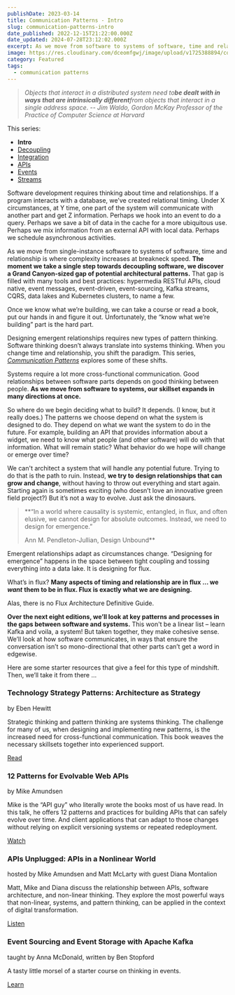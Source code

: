 ```yaml
---
publishDate: 2023-03-14
title: Communication Patterns - Intro
slug: communication-patterns-intro
date_published: 2022-12-15T21:22:00.000Z
date_updated: 2024-07-28T23:12:02.000Z
excerpt: As we move from software to systems of software, time and relationship is where complexity increases at breakneck speed.
image: https://res.cloudinary.com/dceomfgwj/image/upload/v1725388894/comm-patterns_yc4ihw.jpg
category: Featured
tags:
  - communication patterns
---
```

> *Objects that interact in a distributed system need to**be dealt with in ways that are intrinsically different**from objects that interact in a single address space*.
> *-- Jim Waldo, Gordon McKay Professor of the Practice of Computer Science at Harvard*

This series:
- **Intro**
- [Decoupling](/communication-patterns-decoupling)
- [Integration](communication-patterns-integration)
- [APIs](/communication-patterns-apis)
- [Events](/communication-patterns-events)
- [Streams](/communication-patterns-streams)

Software development requires thinking about time and relationships. If a program interacts with a database, we’ve created relational timing. Under X circumstances, at Y time, one part of the system will communicate with another part and get Z information. Perhaps we hook into an event to do a query. Perhaps we save a bit of data in the cache for a more ubiquitous use. Perhaps we mix information from an external API with local data. Perhaps we schedule asynchronous activities.

As we move from single-instance software to systems of software, time and relationship is where complexity increases at breakneck speed. **The moment we take a single step towards decoupling software, we discover a Grand Canyon-sized gap of potential architectural patterns.** That gap is filled with many tools and best practices: hypermedia RESTful APIs, cloud native, event messages, event-driven, event-sourcing, Kafka streams, CQRS, data lakes and Kubernetes clusters, to name a few.

Once we know what we’re building, we can take a course or read a book, put our hands in and figure it out. Unfortunately, the “know what we’re building” part is the hard part.

Designing emergent relationships requires new types of pattern thinking. Software thinking doesn’t always translate into systems thinking. When you change time and relationship, you shift the paradigm. This series, *[Communication Patterns](/topics/communication-patterns)* explores some of these shifts.

Systems require a lot more cross-functional communication. Good relationships between software parts depends on good thinking between people. **As we move from software to systems, our skillset expands in many directions at once.**

So where do we begin deciding what to build? It depends. (I know, but it really does.) The patterns we choose depend on what the system is designed to do. They depend on what we want the system to do in the future. For example, building an API that provides information about a widget, we need to know what people (and other software) will do with that information. What will remain static? What behavior do we hope will change or emerge over time?

We can't architect a system that will handle any potential future. Trying to do that is the path to ruin. Instead, **we try to** **design relationships that can grow and change**, without having to throw out everything and start again. Starting again is sometimes exciting (who doesn’t love an innovative green field project?) But it’s not a way to evolve. Just ask the dinosaurs.

> **“In a world where causality is systemic, entangled, in flux, and often elusive, we cannot design for absolute outcomes. Instead, we need to design for emergence.”
> 
> Ann M. Pendleton-Jullian, Design Unbound**

Emergent relationships adapt as circumstances change. “Designing for emergence” happens in the space between tight coupling and tossing everything into a data lake. It is designing for flux.

What’s in flux? **Many aspects of timing and relationship are in flux … we** ***want*** **them to be in flux. Flux is exactly what we are designing.**

Alas, there is no Flux Architecture Definitive Guide.

**Over the next eight editions, we’ll look at key patterns and processes in the gaps between software and systems.** This won't be a linear list – learn Kafka and voila, a system! But taken together, they make cohesive sense. We’ll look at how software communicates, in ways that ensure the conversation isn’t so mono-directional that other parts can’t get a word in edgewise.

Here are some starter resources that give a feel for this type of mindshift. Then, we’ll take it from there …

### Technology Strategy Patterns: Architecture as Strategy

by Eben Hewitt

Strategic thinking and pattern thinking are systems thinking. The challenge for many of us, when designing and implementing new patterns, is the increased need for cross-functional communication. This book weaves the necessary skillsets together into experienced support.

[Read](https://bookshop.org/p/books/technology-strategy-patterns-architecture-as-strategy-eben-hewitt/8141316?ean=9781492040873)

### 12 Patterns for Evolvable Web APIs

by Mike Amundsen

Mike is the “API guy” who literally wrote the books most of us have read. In this talk, he offers 12 patterns and practices for building APIs that can safely evolve over time. And client applications that can adapt to those changes without relying on explicit versioning systems or repeated redeployment.

[Watch](https://www.youtube.com/watch?v=g6n3UGsQpSs)

### APIs Unplugged: APIs in a Nonlinear World

hosted by Mike Amundsen and Matt McLarty with guest Diana Montalion

Matt, Mike and Diana discuss the relationship between APIs, software architecture, and non-linear thinking. They explore the most powerful ways that non-linear, systems, and pattern thinking, can be applied in the context of digital transformation.

[Listen](https://soundcloud.com/mulesoft/apis-unplugged-s3-e11-apis-in-a-non-linear-world-with-diana-montalion)

### Event Sourcing and Event Storage with Apache Kafka

taught by Anna McDonald, written by Ben Stopford

A tasty little morsel of a starter course on thinking in events.

[Learn](https://developer.confluent.io/learn-kafka/event-sourcing/event-driven-vs-state-based/)


